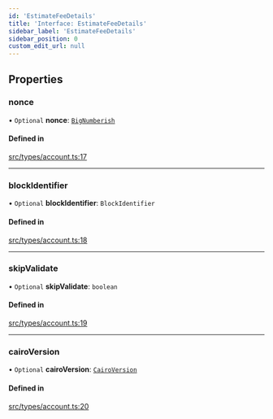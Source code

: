 ```yaml
---
id: 'EstimateFeeDetails'
title: 'Interface: EstimateFeeDetails'
sidebar_label: 'EstimateFeeDetails'
sidebar_position: 0
custom_edit_url: null
---
```


## Properties

### nonce

• `Optional` **nonce**: [`BigNumberish`](../namespaces/num.md#bignumberish)

#### Defined in

[src/types/account.ts:17](https://github.com/notV4l/starknet.js/blob/c20c3bd/src/types/account.ts#L17)

---

### blockIdentifier

• `Optional` **blockIdentifier**: `BlockIdentifier`

#### Defined in

[src/types/account.ts:18](https://github.com/notV4l/starknet.js/blob/c20c3bd/src/types/account.ts#L18)

---

### skipValidate

• `Optional` **skipValidate**: `boolean`

#### Defined in

[src/types/account.ts:19](https://github.com/notV4l/starknet.js/blob/c20c3bd/src/types/account.ts#L19)

---

### cairoVersion

• `Optional` **cairoVersion**: [`CairoVersion`](../modules.md#cairoversion)

#### Defined in

[src/types/account.ts:20](https://github.com/notV4l/starknet.js/blob/c20c3bd/src/types/account.ts#L20)
